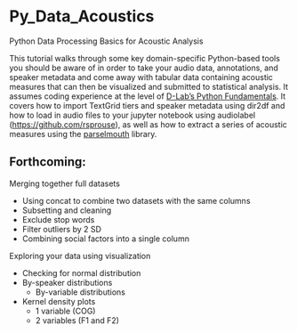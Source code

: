 # Py_Data_Acoustics
Python Data Processing Basics for Acoustic Analysis

This tutorial walks through some key domain-specific Python-based tools you should be aware of in order to take your audio data, annotations, and speaker metadata and come away with tabular data containing acoustic measures that can then be visualized and submitted to statistical analysis. It assumes coding experience at the level of [D-Lab’s Python Fundamentals](https://github.com/dlab-berkeley/Python-Fundamentals). It covers how to import TextGrid tiers and speaker metadata using dir2df and how to load in audio files to your jupyter notebook using audiolabel (https://github.com/rsprouse), as well as how to extract a series of acoustic measures using the [parselmouth](https://parselmouth.readthedocs.io/en/stable/#) library.

## Forthcoming:
Merging together full datasets

- Using concat to combine two datasets with the same columns
- Subsetting and cleaning
- Exclude stop words
- Filter outliers by 2 SD
- Combining social factors into a single column
  
Exploring your data using visualization
- Checking for normal distribution
- By-speaker distributions
	- By-variable distributions
- Kernel density plots
	- 1 variable (COG)
	- 2 variables (F1 and F2)
